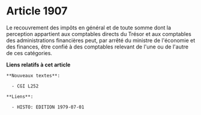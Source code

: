 # Article 1907

Le recouvrement des impôts en général et de toute somme dont la perception appartient aux comptables directs du Trésor et aux
comptables des administrations financières peut, par arrêté du ministre de l'économie et des finances, être confié à des
comptables relevant de l'une ou de l'autre de ces catégories.

**Liens relatifs à cet article**

	**Nouveaux textes**:

	  - CGI L252

	**Liens**:

	  - HISTO: EDITION 1979-07-01
